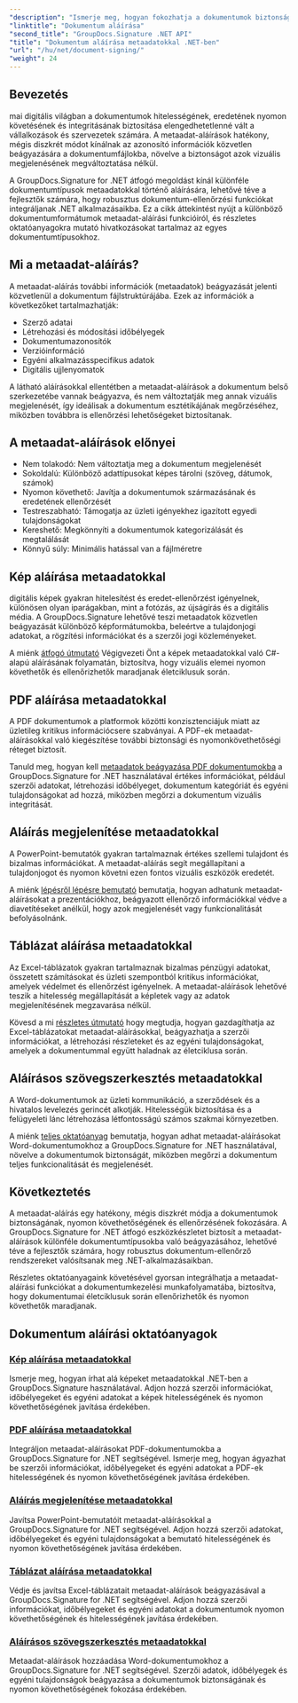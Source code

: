 ```yaml
---
"description": "Ismerje meg, hogyan fokozhatja a dokumentumok biztonságát és nyomon követhetőségét metaadat-aláírások beágyazásával különböző fájlformátumokba a GroupDocs.Signature for .NET segítségével. Átfogó oktatóanyagok PDF, Word, Excel, PowerPoint és képfájlokhoz."
"linktitle": "Dokumentum aláírása"
"second_title": "GroupDocs.Signature .NET API"
"title": "Dokumentum aláírása metaadatokkal .NET-ben"
"url": "/hu/net/document-signing/"
"weight": 24
---
```


## Bevezetés

mai digitális világban a dokumentumok hitelességének, eredetének nyomon követésének és integritásának biztosítása elengedhetetlenné vált a vállalkozások és szervezetek számára. A metaadat-aláírások hatékony, mégis diszkrét módot kínálnak az azonosító információk közvetlen beágyazására a dokumentumfájlokba, növelve a biztonságot azok vizuális megjelenésének megváltoztatása nélkül.

A GroupDocs.Signature for .NET átfogó megoldást kínál különféle dokumentumtípusok metaadatokkal történő aláírására, lehetővé téve a fejlesztők számára, hogy robusztus dokumentum-ellenőrzési funkciókat integráljanak .NET alkalmazásaikba. Ez a cikk áttekintést nyújt a különböző dokumentumformátumok metaadat-aláírási funkcióiról, és részletes oktatóanyagokra mutató hivatkozásokat tartalmaz az egyes dokumentumtípusokhoz.

## Mi a metaadat-aláírás?

A metaadat-aláírás további információk (metaadatok) beágyazását jelenti közvetlenül a dokumentum fájlstruktúrájába. Ezek az információk a következőket tartalmazhatják:

- Szerző adatai
- Létrehozási és módosítási időbélyegek
- Dokumentumazonosítók
- Verzióinformáció
- Egyéni alkalmazásspecifikus adatok
- Digitális ujjlenyomatok

A látható aláírásokkal ellentétben a metaadat-aláírások a dokumentum belső szerkezetébe vannak beágyazva, és nem változtatják meg annak vizuális megjelenését, így ideálisak a dokumentum esztétikájának megőrzéséhez, miközben továbbra is ellenőrzési lehetőségeket biztosítanak.

## A metaadat-aláírások előnyei

- Nem tolakodó: Nem változtatja meg a dokumentum megjelenését
- Sokoldalú: Különböző adattípusokat képes tárolni (szöveg, dátumok, számok)
- Nyomon követhető: Javítja a dokumentumok származásának és eredetének ellenőrzését
- Testreszabható: Támogatja az üzleti igényekhez igazított egyedi tulajdonságokat
- Kereshető: Megkönnyíti a dokumentumok kategorizálását és megtalálását
- Könnyű súly: Minimális hatással van a fájlméretre

## Kép aláírása metaadatokkal

digitális képek gyakran hitelesítést és eredet-ellenőrzést igényelnek, különösen olyan iparágakban, mint a fotózás, az újságírás és a digitális média. A GroupDocs.Signature lehetővé teszi metaadatok közvetlen beágyazását különböző képformátumokba, beleértve a tulajdonjogi adatokat, a rögzítési információkat és a szerzői jogi közleményeket.

A miénk [átfogó útmutató](./sign-image-with-metadata/) Végigvezeti Önt a képek metaadatokkal való C#-alapú aláírásának folyamatán, biztosítva, hogy vizuális elemei nyomon követhetők és ellenőrizhetők maradjanak életciklusuk során.

## PDF aláírása metaadatokkal

A PDF dokumentumok a platformok közötti konzisztenciájuk miatt az üzletileg kritikus információcsere szabványai. A PDF-ek metaadat-aláírásokkal való kiegészítése további biztonsági és nyomonkövethetőségi réteget biztosít.

Tanuld meg, hogyan kell [metaadatok beágyazása PDF dokumentumokba](./sign-pdf-with-metadata/) a GroupDocs.Signature for .NET használatával értékes információkat, például szerzői adatokat, létrehozási időbélyeget, dokumentum kategóriát és egyéni tulajdonságokat ad hozzá, miközben megőrzi a dokumentum vizuális integritását.

## Aláírás megjelenítése metaadatokkal

A PowerPoint-bemutatók gyakran tartalmaznak értékes szellemi tulajdont és bizalmas információkat. A metaadat-aláírás segít megállapítani a tulajdonjogot és nyomon követni ezen fontos vizuális eszközök eredetét.

A miénk [lépésről lépésre bemutató](./sign-presentation-with-metadata/) bemutatja, hogyan adhatunk metaadat-aláírásokat a prezentációkhoz, beágyazott ellenőrző információkkal védve a diavetítéseket anélkül, hogy azok megjelenését vagy funkcionalitását befolyásolnánk.

## Táblázat aláírása metaadatokkal

Az Excel-táblázatok gyakran tartalmaznak bizalmas pénzügyi adatokat, összetett számításokat és üzleti szempontból kritikus információkat, amelyek védelmet és ellenőrzést igényelnek. A metaadat-aláírások lehetővé teszik a hitelesség megállapítását a képletek vagy az adatok megjelenítésének megzavarása nélkül.

Kövesd a mi [részletes útmutató](./sign-spreadsheet-with-metadata/) hogy megtudja, hogyan gazdagíthatja az Excel-táblázatokat metaadat-aláírásokkal, beágyazhatja a szerzői információkat, a létrehozási részleteket és az egyéni tulajdonságokat, amelyek a dokumentummal együtt haladnak az életciklusa során.

## Aláírásos szövegszerkesztés metaadatokkal

A Word-dokumentumok az üzleti kommunikáció, a szerződések és a hivatalos levelezés gerincét alkotják. Hitelességük biztosítása és a felügyeleti lánc létrehozása létfontosságú számos szakmai környezetben.

A miénk [teljes oktatóanyag](./sign-word-processing-with-metadata/) bemutatja, hogyan adhat metaadat-aláírásokat Word-dokumentumokhoz a GroupDocs.Signature for .NET használatával, növelve a dokumentumok biztonságát, miközben megőrzi a dokumentum teljes funkcionalitását és megjelenését.

## Következtetés

A metaadat-aláírás egy hatékony, mégis diszkrét módja a dokumentumok biztonságának, nyomon követhetőségének és ellenőrzésének fokozására. A GroupDocs.Signature for .NET átfogó eszközkészletet biztosít a metaadat-aláírások különféle dokumentumtípusokba való beágyazásához, lehetővé téve a fejlesztők számára, hogy robusztus dokumentum-ellenőrző rendszereket valósítsanak meg .NET-alkalmazásaikban.

Részletes oktatóanyagaink követésével gyorsan integrálhatja a metaadat-aláírási funkciókat a dokumentumkezelési munkafolyamatába, biztosítva, hogy dokumentumai életciklusuk során ellenőrizhetők és nyomon követhetők maradjanak.

## Dokumentum aláírási oktatóanyagok
### [Kép aláírása metaadatokkal](./sign-image-with-metadata/)
Ismerje meg, hogyan írhat alá képeket metaadatokkal .NET-ben a GroupDocs.Signature használatával. Adjon hozzá szerzői információkat, időbélyegeket és egyéni adatokat a képek hitelességének és nyomon követhetőségének javítása érdekében.

### [PDF aláírása metaadatokkal](./sign-pdf-with-metadata/)
Integráljon metaadat-aláírásokat PDF-dokumentumokba a GroupDocs.Signature for .NET segítségével. Ismerje meg, hogyan ágyazhat be szerzői információkat, időbélyegeket és egyéni adatokat a PDF-ek hitelességének és nyomon követhetőségének javítása érdekében.

### [Aláírás megjelenítése metaadatokkal](./sign-presentation-with-metadata/)
Javítsa PowerPoint-bemutatóit metaadat-aláírásokkal a GroupDocs.Signature for .NET segítségével. Adjon hozzá szerzői adatokat, időbélyegeket és egyéni tulajdonságokat a bemutató hitelességének és nyomon követhetőségének javítása érdekében.

### [Táblázat aláírása metaadatokkal](./sign-spreadsheet-with-metadata/)
Védje és javítsa Excel-táblázatait metaadat-aláírások beágyazásával a GroupDocs.Signature for .NET segítségével. Adjon hozzá szerzői információkat, időbélyegeket és egyéni adatokat a dokumentumok nyomon követhetőségének és hitelességének javítása érdekében.

### [Aláírásos szövegszerkesztés metaadatokkal](./sign-word-processing-with-metadata/)
Metaadat-aláírások hozzáadása Word-dokumentumokhoz a GroupDocs.Signature for .NET segítségével. Szerzői adatok, időbélyegek és egyéni tulajdonságok beágyazása a dokumentumok biztonságának és nyomon követhetőségének fokozása érdekében.